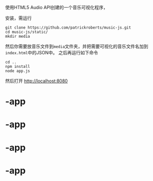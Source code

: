 
使用HTML5 Audio API创建的一个音乐可视化程序，



安装，需运行

```
git clone https://github.com/patrickroberts/music-js.git
cd music-js/static/
mkdir media
```

然后你需要放音乐文件到``media``文件夹，并把需要可视化的音乐文件名加到 ``index.html``中的JSON中。
之后再运行如下命令

```
cd ..
npm install
node app.js
```


然后打开 <http://localhost:8080>
# -app
# -app
# -app
# -app
